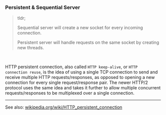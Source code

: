 ### Persistent & Sequential Server

> tldr;
> 
> Sequential server will create a new socket for every incoming connection.
> 
> Persistent server will handle requests on the same socket by creating new threads.

<br>

HTTP persistent connection, also called `HTTP keep-alive`, or `HTTP connection reuse`, is the idea of using a single TCP
connection to send and receive multiple HTTP requests/responses, as opposed to opening a new connection for every single
request/response pair. The newer HTTP/2 protocol uses the same idea and takes it further to allow multiple concurrent
requests/responses to be multiplexed over a single connection.

<hr>

See also: [wikipedia.org/wiki/HTTP_persistent_connection](https://en.wikipedia.org/wiki/HTTP_persistent_connection)